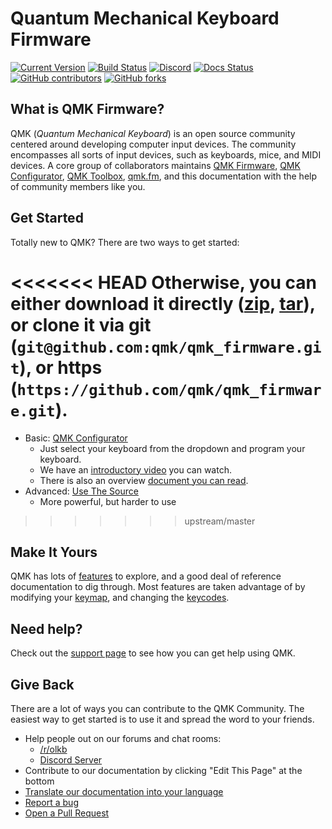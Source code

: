 # Quantum Mechanical Keyboard Firmware

[![Current Version](https://img.shields.io/github/tag/qmk/qmk_firmware.svg)](https://github.com/qmk/qmk_firmware/tags)
[![Build Status](https://travis-ci.org/qmk/qmk_firmware.svg?branch=master)](https://travis-ci.org/qmk/qmk_firmware)
[![Discord](https://img.shields.io/discord/440868230475677696.svg)](https://discord.gg/Uq7gcHh)
[![Docs Status](https://img.shields.io/badge/docs-ready-orange.svg)](https://docs.qmk.fm)
[![GitHub contributors](https://img.shields.io/github/contributors/qmk/qmk_firmware.svg)](https://github.com/qmk/qmk_firmware/pulse/monthly)
[![GitHub forks](https://img.shields.io/github/forks/qmk/qmk_firmware.svg?style=social&label=Fork)](https://github.com/qmk/qmk_firmware/)

## What is QMK Firmware?

QMK (*Quantum Mechanical Keyboard*) is an open source community centered around developing computer input devices. The community encompasses all sorts of input devices, such as keyboards, mice, and MIDI devices. A core group of collaborators maintains [QMK Firmware](https://github.com/qmk/qmk_firmware), [QMK Configurator](https://config.qmk.fm), [QMK Toolbox](https://github.com/qmk/qmk_toolbox), [qmk.fm](https://qmk.fm), and this documentation with the help of community members like you.

## Get Started

Totally new to QMK? There are two ways to get started:

<<<<<<< HEAD
Otherwise, you can either download it directly ([zip](https://github.com/qmk/qmk_firmware/zipball/master), [tar](https://github.com/qmk/qmk_firmware/tarball/master)), or clone it via git (`git@github.com:qmk/qmk_firmware.git`), or https (`https://github.com/qmk/qmk_firmware.git`).
=======
* Basic: [QMK Configurator](https://config.qmk.fm)
    * Just select your keyboard from the dropdown and program your keyboard.
    * We have an [introductory video](https://www.youtube.com/watch?v=-imgglzDMdY) you can watch.
    * There is also an overview [document you can read](newbs_building_firmware_configurator.md).
* Advanced: [Use The Source](newbs.md)
    * More powerful, but harder to use
>>>>>>> upstream/master

## Make It Yours

QMK has lots of [features](features.md) to explore, and a good deal of reference documentation to dig through. Most features are taken advantage of by modifying your [keymap](keymap.md), and changing the [keycodes](keycodes.md).

## Need help?

Check out the [support page](support.md) to see how you can get help using QMK.

## Give Back

There are a lot of ways you can contribute to the QMK Community. The easiest way to get started is to use it and spread the word to your friends.

* Help people out on our forums and chat rooms:
    * [/r/olkb](https://www.reddit.com/r/olkb/)
    * [Discord Server](https://discord.gg/Uq7gcHh)
* Contribute to our documentation by clicking "Edit This Page" at the bottom
* [Translate our documentation into your language](translating.md)
* [Report a bug](https://github.com/qmk/qmk_firmware/issues/new/choose)
* [Open a Pull Request](contributing.md)
